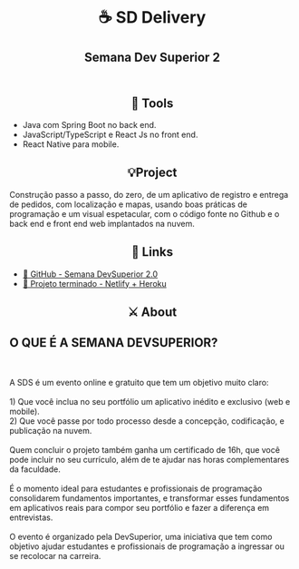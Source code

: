 <div id="container">
    <header>
        <h1 class="title" align="center">☕ SD Delivery</h1>
        <h2 align="center">Semana Dev Superior 2</h2>
    </header>

<div id="content" >

<section id="tools">
    <h1 align="center">🔧 Tools</h1>
    <ul class="tools-list">
        <li class="tool-item">Java com Spring Boot no back end.</li>
        <li class="tool-item">JavaScript/TypeScript e React Js no front end.</li>
        <li class="tool-item">React Native para mobile.</li>
    </ul>

</section>

<section id="project">
    <h1 align="center">💡Project</h1>
    <p>
        Construção passo a passo, do zero, de um aplicativo de registro e entrega de pedidos, com localização e mapas, usando boas práticas de programação e um visual espetacular, com o código fonte no Github e o back end e front end web implantados na nuvem.
    </p>
</section>

<section id="links">
    <h1 align="center">🔗 Links</h1>
    <ul class="links-list">
        <li>
            <a href="https://github.com/devsuperior/sds2" target="_new">🔗 GitHub - Semana DevSuperior 2.0</a>
        </li>
         <li>
            <a href="https://sds2-delivery.netlify.app/" target="_new">🔗 Projeto terminado - Netlify + Heroku</a>
        </li>
    </ul>

</section>

<section id="about">
    <h1 align="center">⚔️ About</h1>
    <h2> O QUE É A SEMANA DEVSUPERIOR? </h2>
    </br>
    <p class="about-text">
        A SDS é um evento online e gratuito que tem um objetivo muito claro: </br></br>
        1) Que você inclua no seu portfólio um aplicativo inédito e exclusivo (web e mobile). </br>
        2) Que você passe por todo processo desde a concepção, codificação, e publicação na nuvem.
        </br>  </br>
        Quem concluir o projeto também ganha um certificado de 16h, que você pode incluir no seu currículo, além de te ajudar nas horas complementares da faculdade. 
        </br> </br>
        É o momento ideal para estudantes e profissionais de programação consolidarem fundamentos importantes, e transformar esses fundamentos em aplicativos reais para compor seu portfólio e fazer a diferença em entrevistas. 
        </br> </br>
        O evento é organizado pela DevSuperior, uma iniciativa que tem como objetivo ajudar estudantes e profissionais de programação a ingressar ou se recolocar na carreira.
    </p>
</section>

</div>

</div>
